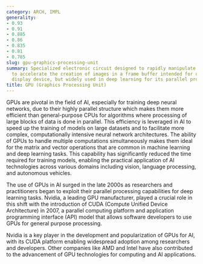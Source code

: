 ```yaml
---
category: ARCH, IMPL
generality:
- 0.93
- 0.91
- 0.885
- 0.86
- 0.835
- 0.81
- 0.785
slug: gpu-graphics-processing-unit
summary: Specialized electronic circuit designed to rapidly manipulate and alter memory
  to accelerate the creation of images in a frame buffer intended for output to a
  display device, but widely used in deep learning for its parallel processing capabilities.
title: GPU (Graphics Processing Unit)
---
```


GPUs are pivotal in the field of AI, especially for training deep neural networks, due to their highly parallel structure which makes them more efficient than general-purpose CPUs for algorithms where processing of large blocks of data is done in parallel. This efficiency is leveraged in AI to speed up the training of models on large datasets and to facilitate more complex, computationally intensive neural network architectures. The ability of GPUs to handle multiple computations simultaneously makes them ideal for the matrix and vector operations that are common in machine learning and deep learning tasks. This capability has significantly reduced the time required for training models, enabling the practical application of AI technologies across various domains including vision, language processing, and autonomous vehicles.

The use of GPUs in AI surged in the late 2000s as researchers and practitioners began to exploit their parallel processing capabilities for deep learning tasks. Nvidia, a leading GPU manufacturer, played a crucial role in this shift with the introduction of CUDA (Compute Unified Device Architecture) in 2007, a parallel computing platform and application programming interface (API) model that allows software developers to use GPUs for general purpose processing.

Nvidia is a key player in the development and popularization of GPUs for AI, with its CUDA platform enabling widespread adoption among researchers and developers. Other companies like AMD and Intel have also contributed to the advancement of GPU technologies for computing and AI applications.